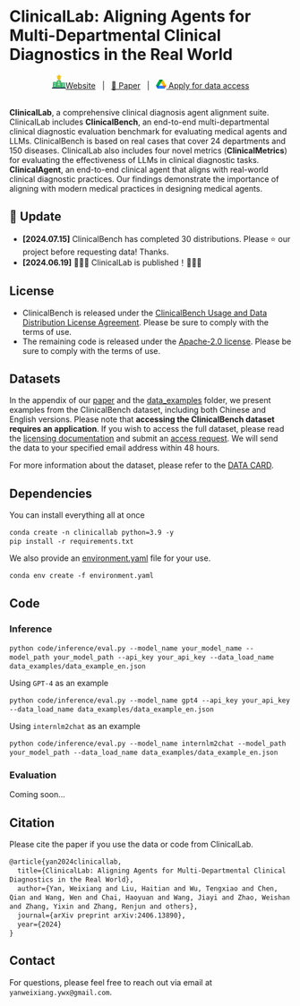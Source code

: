 # ClinicalLab: Aligning Agents for Multi-Departmental Clinical Diagnostics in the Real World

<div align="center">
    <a href="https://haitianliu22.github.io/clinical-lab/index.html"><img src="./images/leaderboard.png">Website</a> &nbsp;&nbsp;|&nbsp;&nbsp;
    <a href="https://arxiv.org/pdf/2406.13890">📄 Paper</a> &nbsp;&nbsp;|&nbsp;&nbsp;
    <a href="https://forms.gle/Tkq5UTinW7bBB6388"><img src="./images/google_drive.png"> Apply for data access</a>
</div>

<br>

**ClinicalLab**, a comprehensive clinical diagnosis agent alignment suite. ClinicalLab includes **ClinicalBench**, an end-to-end multi-departmental clinical diagnostic evaluation benchmark for evaluating medical agents and LLMs. ClinicalBench is based on real cases that cover 24 departments and 150 diseases. ClinicalLab also includes four novel metrics (**ClinicalMetrics**) for evaluating the effectiveness of LLMs in clinical diagnostic tasks. **ClinicalAgent**, an end-to-end clinical agent that aligns with real-world clinical diagnostic practices. Our findings demonstrate the importance of aligning with modern medical practices in designing medical agents.

## 🌈 Update
* **[2024.07.15]** ClinicalBench has completed 30 distributions. Please ⭐ our project before requesting data! Thanks.
* **[2024.06.19]** 🎉🎉🎉 ClinicalLab is published！🎉🎉🎉

## License

- ClinicalBench is released under the [ClinicalBench Usage and Data Distribution License Agreement](./DATA_LICENSE.pdf). Please be sure to comply with the terms of use.
- The remaining code is released under the [Apache-2.0 license](./CODE_LICENSE). Please be sure to comply with the terms of use.

## Datasets

In the appendix of our <a href="https://arxiv.org/pdf/2406.13890">paper</a> and the [data_examples](./data_examples) folder, we present examples from the ClinicalBench dataset, including both Chinese and English versions. Please note that **accessing the ClinicalBench dataset requires an application**. If you wish to access the full dataset, please read the [licensing documentation](./DATA_LICENSE.pdf) and submit an [access request](https://forms.gle/Tkq5UTinW7bBB6388). We will send the data to your specified email address within 48 hours.

For more information about the dataset, please refer to the [DATA CARD](./data_examples/DATASET_CARD.md).

## Dependencies

You can install everything all at once
```
conda create -n clinicallab python=3.9 -y
pip install -r requirements.txt
```

We also provide an [environment.yaml](./environment.yaml) file for your use.
```
conda env create -f environment.yaml
```
## Code

### Inference

```
python code/inference/eval.py --model_name your_model_name --model_path your_model_path --api_key your_api_key --data_load_name data_examples/data_example_en.json
```

Using ```GPT-4``` as an example
```
python code/inference/eval.py --model_name gpt4 --api_key your_api_key --data_load_name data_examples/data_example_en.json
```

Using ```internlm2chat``` as an example
```
python code/inference/eval.py --model_name internlm2chat --model_path your_model_path --data_load_name data_examples/data_example_en.json
```

### Evaluation
Coming soon...




## Citation

Please cite the paper if you use the data or code from ClinicalLab.

```
@article{yan2024clinicallab,
  title={ClinicalLab: Aligning Agents for Multi-Departmental Clinical Diagnostics in the Real World},
  author={Yan, Weixiang and Liu, Haitian and Wu, Tengxiao and Chen, Qian and Wang, Wen and Chai, Haoyuan and Wang, Jiayi and Zhao, Weishan and Zhang, Yixin and Zhang, Renjun and others},
  journal={arXiv preprint arXiv:2406.13890},
  year={2024}
}
```

## Contact

For questions, please feel free to reach out via email at ``yanweixiang.ywx@gmail.com``.


